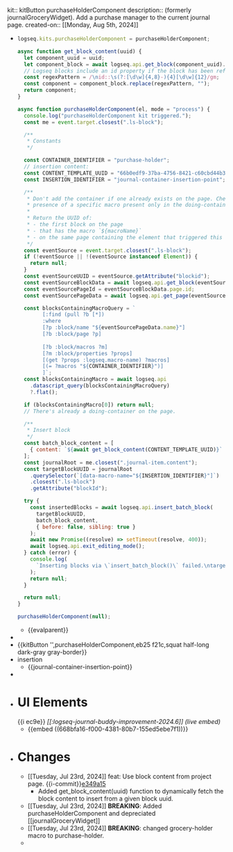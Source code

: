 kit:: kitButton purchaseHolderComponent
description:: (formerly journalGroceryWidget). Add a purchase manager to the current journal page.
created-on:: [[Monday, Aug 5th, 2024]]

- ```javascript
  logseq.kits.purchaseHolderComponent = purchaseHolderComponent;
  
  async function get_block_content(uuid) {
    let component_uuid = uuid;
    let component_block = await logseq.api.get_block(component_uuid).content;
    // Logseq blocks include an id property if the block has been referenced.
    const regexPattern = /\nid::\s(?:[\d\w]{4,8}-){4}[\d\w]{12}/gm;
    const component = component_block.replace(regexPattern, "");
    return component;
  }
  
  async function purchaseHolderComponent(el, mode = "process") {
    console.log("purchaseHolderComponent kit triggered.");
    const me = event.target.closest(".ls-block");
  
    /**
     * Constants
     */
  
    const CONTAINER_IDENTIFIER = "purchase-holder";
    // insertion content:
    const CONTENT_TEMPLATE_UUID = "66b0edf9-37ba-4756-8421-c60cbd44b334";
    const INSERTION_IDENTIFIER = "journal-container-insertion-point"; // macro name
  
    /**
     * Don't add the container if one already exists on the page. Check for the
     * presence of a specific macro present only in the doing-container block.
     *
     * Return the UUID of:
     * - the first block on the page
     * - that has the macro `${macroName}`
     * - on the same page containing the element that triggered this function
     */
    const eventSource = event.target.closest(".ls-block");
    if (!eventSource || !(eventSource instanceof Element)) {
      return null;
    }
    const eventSourceUUID = eventSource.getAttribute("blockid");
    const eventSourceBlockData = await logseq.api.get_block(eventSourceUUID);
    const eventSourcePageId = eventSourceBlockData.page.id;
    const eventSourcePageData = await logseq.api.get_page(eventSourcePageId);
  
    const blocksContainingMacroQuery = `
          [:find (pull ?b [*])
          :where
          [?p :block/name "${eventSourcePageData.name}"]
          [?b :block/page ?p]
          
          [?b :block/macros ?m]
          [?m :block/properties ?props]
          [(get ?props :logseq.macro-name) ?macros]
          [(= ?macros "${CONTAINER_IDENTIFIER}")]
          ]`;
    const blocksContainingMacro = await logseq.api
      .datascript_query(blocksContainingMacroQuery)
      ?.flat();
  
    if (blocksContainingMacro[0]) return null;
    // There's already a doing-container on the page.
  
    /**
     * Insert block
     */
    const batch_block_content = [
      { content: `${await get_block_content(CONTENT_TEMPLATE_UUID)}` },
    ];
    const journalRoot = me.closest(".journal-item.content");
    const targetBlockUUID = journalRoot
      .querySelector(`[data-macro-name="${INSERTION_IDENTIFIER}"]`)
      .closest(".ls-block")
      .getAttribute("blockId");
  
    try {
      const insertedBlocks = await logseq.api.insert_batch_block(
        targetBlockUUID,
        batch_block_content,
        { before: false, sibling: true }
      );
      await new Promise((resolve) => setTimeout(resolve, 400));
      await logseq.api.exit_editing_mode();
    } catch (error) {
      console.log(
        `Inserting blocks via \`insert_batch_block()\` failed.\ntargetBlockUUID: ${targetBlockUUID}\n${error}`
      );
      return null;
    }
  
    return null;
  }
  
  purchaseHolderComponent(null);
  
  ```
	- {{evalparent}}
-
- {{kitButton '',purchaseHolderComponent,eb25 f21c,squat half-long dark-gray gray-border}}
- insertion
	- {{journal-container-insertion-point}}
-
- # UI Elements
  {{i ec9e}} *[[:logseq-journal-buddy-improvement-2024.6]]* *(live embed)*
	- {{embed ((668bfa16-f000-4381-80b7-155ed5ebe7f1))}}
- # Changes
	- [[Tuesday, Jul 23rd, 2024]] feat: Use block content from project page. {{i-commit}}[e349a15](https://github.com/DeadBranches/logseq-queries-and-scripts/commits/main/)
		- Added get_block_content(uuid) function to dynamically fetch the block content to insert from a given block uuid.
	- [[Tuesday, Jul 23rd, 2024]] **BREAKING**: Added purchaseHolderComponent and depreciated [[journalGroceryWidget]]
	- [[Tuesday, Jul 23rd, 2024]] **BREAKING**: changed grocery-holder macro to purchase-holder.
	-

